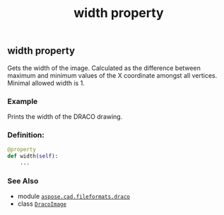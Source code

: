 ﻿---
title: width property
second_title: Aspose.CAD for Python via .NET API References
description: 
type: docs
weight: 240
url: /python-net/aspose.cad.fileformats.draco/dracoimage/width/
is_root: false
---

## width property


Gets the width of the image.
Calculated as the difference between maximum and minimum values of the X coordinate amongst all vertices.
Minimal allowed width is 1.

### Example 


Prints the width of the DRACO drawing.
### Definition:
```python
@property
def width(self):
    ...
```

### See Also
* module [`aspose.cad.fileformats.draco`](../../)
* class [`DracoImage`](/cad/python-net/aspose.cad.fileformats.draco/dracoimage)
